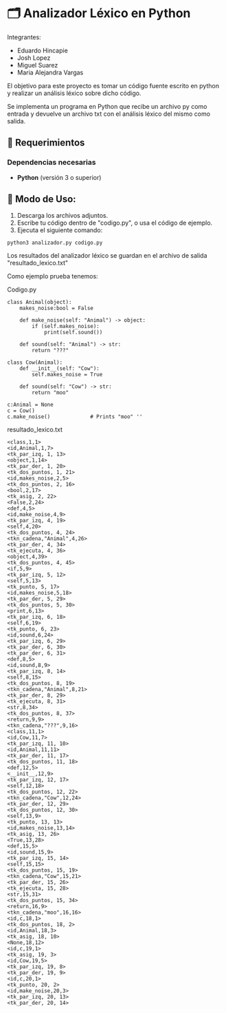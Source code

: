 # 🗂️ Analizador Léxico en Python

Integrantes:

- Eduardo Hincapie 
- Josh Lopez 
- Miguel Suarez 
- Maria Alejandra Vargas

El objetivo para este proyecto es tomar un código fuente escrito en python y realizar un
análisis léxico sobre dicho código. 

Se implementa un programa en Python que recibe un archivo py como entrada y devuelve un archivo 
txt con el análisis léxico del mismo como salida.

## 🧷 Requerimientos

### Dependencias necesarias

- **Python** (versión 3 o superior)

## 👾 Modo de Uso:
1. Descarga los archivos adjuntos.
2. Escribe tu código dentro de "codigo.py", o usa el código de ejemplo.
3. Ejecuta el siguiente comando:

```
python3 analizador.py codigo.py
```

Los resultados del analizador léxico se guardan en el archivo de salida "resultado_lexico.txt"

Como ejemplo prueba tenemos:

Codigo.py
```
class Animal(object): 
    makes_noise:bool = False 
     
    def make_noise(self: "Animal") -> object: 
        if (self.makes_noise): 
            print(self.sound()) 
     
    def sound(self: "Animal") -> str: 
        return "???" 
     
class Cow(Animal): 
    def __init__(self: "Cow"):                  
        self.makes_noise = True 
     
    def sound(self: "Cow") -> str: 
        return "moo" 
     
c:Animal = None 
c = Cow() 
c.make_noise()             # Prints "moo" ''
```

resultado_lexico.txt
```
<class,1,1>
<id,Animal,1,7>
<tk_par_izq, 1, 13>
<object,1,14>
<tk_par_der, 1, 20>
<tk_dos_puntos, 1, 21>
<id,makes_noise,2,5>
<tk_dos_puntos, 2, 16>
<bool,2,17>
<tk_asig, 2, 22>
<False,2,24>
<def,4,5>
<id,make_noise,4,9>
<tk_par_izq, 4, 19>
<self,4,20>
<tk_dos_puntos, 4, 24>
<tkn_cadena,"Animal",4,26>
<tk_par_der, 4, 34>
<tk_ejecuta, 4, 36>
<object,4,39>
<tk_dos_puntos, 4, 45>
<if,5,9>
<tk_par_izq, 5, 12>
<self,5,13>
<tk_punto, 5, 17>
<id,makes_noise,5,18>
<tk_par_der, 5, 29>
<tk_dos_puntos, 5, 30>
<print,6,13>
<tk_par_izq, 6, 18>
<self,6,19>
<tk_punto, 6, 23>
<id,sound,6,24>
<tk_par_izq, 6, 29>
<tk_par_der, 6, 30>
<tk_par_der, 6, 31>
<def,8,5>
<id,sound,8,9>
<tk_par_izq, 8, 14>
<self,8,15>
<tk_dos_puntos, 8, 19>
<tkn_cadena,"Animal",8,21>
<tk_par_der, 8, 29>
<tk_ejecuta, 8, 31>
<str,8,34>
<tk_dos_puntos, 8, 37>
<return,9,9>
<tkn_cadena,"???",9,16>
<class,11,1>
<id,Cow,11,7>
<tk_par_izq, 11, 10>
<id,Animal,11,11>
<tk_par_der, 11, 17>
<tk_dos_puntos, 11, 18>
<def,12,5>
<__init__,12,9>
<tk_par_izq, 12, 17>
<self,12,18>
<tk_dos_puntos, 12, 22>
<tkn_cadena,"Cow",12,24>
<tk_par_der, 12, 29>
<tk_dos_puntos, 12, 30>
<self,13,9>
<tk_punto, 13, 13>
<id,makes_noise,13,14>
<tk_asig, 13, 26>
<True,13,28>
<def,15,5>
<id,sound,15,9>
<tk_par_izq, 15, 14>
<self,15,15>
<tk_dos_puntos, 15, 19>
<tkn_cadena,"Cow",15,21>
<tk_par_der, 15, 26>
<tk_ejecuta, 15, 28>
<str,15,31>
<tk_dos_puntos, 15, 34>
<return,16,9>
<tkn_cadena,"moo",16,16>
<id,c,18,1>
<tk_dos_puntos, 18, 2>
<id,Animal,18,3>
<tk_asig, 18, 10>
<None,18,12>
<id,c,19,1>
<tk_asig, 19, 3>
<id,Cow,19,5>
<tk_par_izq, 19, 8>
<tk_par_der, 19, 9>
<id,c,20,1>
<tk_punto, 20, 2>
<id,make_noise,20,3>
<tk_par_izq, 20, 13>
<tk_par_der, 20, 14>
```
